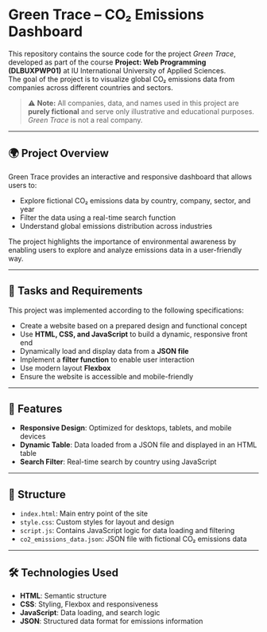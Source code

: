 # Green Trace – CO₂ Emissions Dashboard

This repository contains the source code for the project *Green Trace*, developed as part of the course **Project: Web Programming (DLBUXPWP01)** at IU International University of Applied Sciences.  
The goal of the project is to visualize global CO₂ emissions data from companies across different countries and sectors.

> ⚠️ **Note:** All companies, data, and names used in this project are **purely fictional** and serve only illustrative and educational purposes. *Green Trace* is not a real company.

---

## 🌍 Project Overview

Green Trace provides an interactive and responsive dashboard that allows users to:

- Explore fictional CO₂ emissions data by country, company, sector, and year
- Filter the data using a real-time search function
- Understand global emissions distribution across industries

The project highlights the importance of environmental awareness by enabling users to explore and analyze emissions data in a user-friendly way.

---

## 📑 Tasks and Requirements

This project was implemented according to the following specifications:

- Create a website based on a prepared design and functional concept
- Use **HTML, CSS, and JavaScript** to build a dynamic, responsive front end
- Dynamically load and display data from a **JSON file**
- Implement a **filter function** to enable user interaction
- Use modern layout **Flexbox** 
- Ensure the website is accessible and mobile-friendly

---

## 🔧 Features

- **Responsive Design**: Optimized for desktops, tablets, and mobile devices
- **Dynamic Table**: Data loaded from a JSON file and displayed in an HTML table
- **Search Filter**: Real-time search by country using JavaScript

---

## 📁 Structure

- `index.html`: Main entry point of the site
- `style.css`: Custom styles for layout and design
- `script.js`: Contains JavaScript logic for data loading and filtering
- `co2_emissions_data.json`: JSON file with fictional CO₂ emissions data

---

## 🛠 Technologies Used

- **HTML**: Semantic structure
- **CSS**: Styling, Flexbox and responsiveness
- **JavaScript**: Data loading, and search logic
- **JSON**: Structured data format for emissions information
